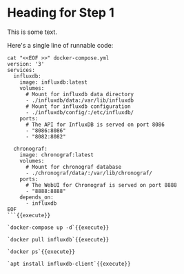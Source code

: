 # Heading for Step 1

This is some text.

Here's a single line of runnable code:

```
cat "<<EOF >>" docker-compose.yml
version: '3'
services:
  influxdb:
    image: influxdb:latest
    volumes:
      # Mount for influxdb data directory
      - ./influxdb/data:/var/lib/influxdb
      # Mount for influxdb configuration
      - ./influxdb/config/:/etc/influxdb/
    ports:
      # The API for InfluxDB is served on port 8086
      - "8086:8086"
      - "8082:8082"

  chronograf:
    image: chronograf:latest
    volumes:
      # Mount for chronograf database
      - ./chronograf/data/:/var/lib/chronograf/
    ports:
      # The WebUI for Chronograf is served on port 8888
      - "8888:8888"
    depends_on:
      - influxdb
EOF
```{{execute}}

`docker-compose up -d`{{execute}}

`docker pull influxdb`{{execute}}

`docker ps`{{execute}}

`apt install influxdb-client`{{execute}}